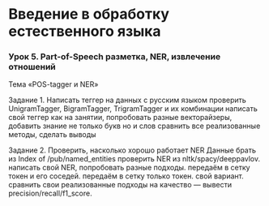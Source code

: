 # Введение в обработку естественного языка
### Урок 5. Part-of-Speech разметка, NER, извлечение отношений
Тема «POS-tagger и NER»

Задание 1. Написать теггер на данных с русским языком
проверить UnigramTagger, BigramTagger, TrigramTagger и их комбинации
написать свой теггер как на занятии, попробовать разные векторайзеры, добавить знание не только букв но и слов
сравнить все реализованные методы, сделать выводы  


Задание 2. Проверить, насколько хорошо работает NER
Данные брать из Index of /pub/named_entities
проверить NER из nltk/spacy/deeppavlov.
написать свой NER, попробовать разные подходы.
передаём в сетку токен и его соседей.
передаём в сетку только токен.
свой вариант.
сравнить свои реализованные подходы на качество — вывести precision/recall/f1_score.

